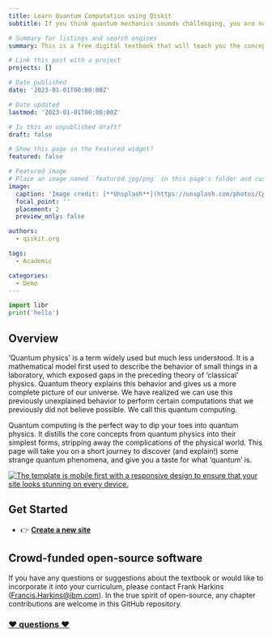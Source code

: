 ```yaml
---
title: Learn Quantum Computation using Qiskit
subtitle: If you think quantum mechanics sounds challenging, you are not alone. All of our intuitions are based on day-to-day experiences, and so are better at understanding the behavior of balls and bananas than atoms or electrons. Though quantum objects can seem random and chaotic at first, they just follow a different set of rules. Once we know what those rules are, we can use them to create new and powerful technology. Quantum computing will be the most revolutionary example of this.

# Summary for listings and search engines
summary: This is a free digital textbook that will teach you the concepts of quantum computing while you learn to use the Qiskit SDK.

# Link this post with a project
projects: []

# Date published
date: '2023-01-01T00:00:00Z'

# Date updated
lastmod: '2023-01-01T00:00:00Z'

# Is this an unpublished draft?
draft: false

# Show this page in the Featured widget?
featured: false

# Featured image
# Place an image named `featured.jpg/png` in this page's folder and customize its options here.
image:
  caption: 'Image credit: [**Unsplash**](https://unsplash.com/photos/CpkOjOcXdUY)'
  focal_point: ''
  placement: 2
  preview_only: false

authors:
  - qiskit.org

tags:
  - Academic

categories:
  - Demo
---
```


```python
import libr
print('hello')
```

## Overview

‘Quantum physics’ is a term widely used but much less understood. It is a mathematical model first used to describe the behavior of small things in a laboratory, which exposed gaps in the preceding theory of ‘classical’ physics. Quantum theory explains this behavior and gives us a more complete picture of our universe. We have realized we can use this previously unexplained behavior to perform certain computations that we previously did not believe possible. We call this quantum computing.

Quantum computing is the perfect way to dip your toes into quantum physics. It distills the core concepts from quantum physics into their simplest forms, stripping away the complications of the physical world. This page will take you on a short journey to discover (and explain!) some strange quantum phenomena, and give you a taste for what ‘quantum’ is.

[![The template is mobile first with a responsive design to ensure that your site looks stunning on every device.](https://raw.githubusercontent.com/wowchemy/wowchemy-hugo-modules/main/starters/academic/preview.png)](https://wowchemy.com)

## Get Started

- 👉 [**Create a new site**](https://qiskit.org/textbook/preface.html/)

## Crowd-funded open-source software

If you have any questions or suggestions about the textbook or would like to incorporate it into your curriculum, please contact Frank Harkins (Francis.Harkins@ibm.com). In the true spirit of open-source, any chapter contributions are welcome in this GitHub repository.

### [❤️ questions ❤️](Francis.Harkins@ibm.com)
